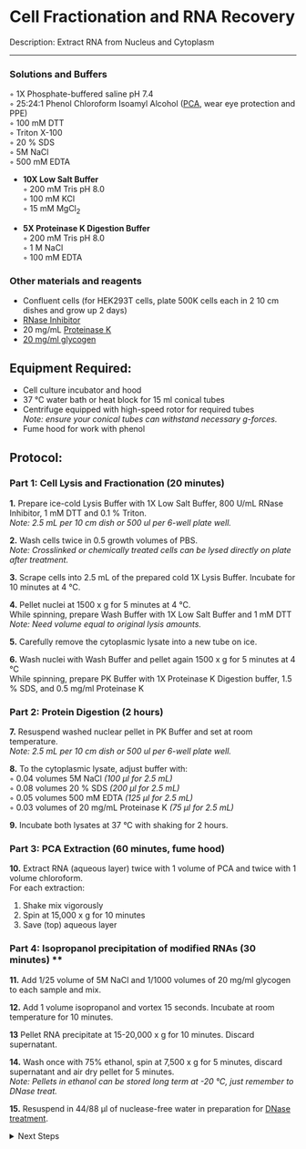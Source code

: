 Cell Fractionation and RNA Recovery
================================================================================
Description: Extract RNA from Nucleus and Cytoplasm

--------------------------------------------------------------------------------
  ### Solutions and Buffers ###
  
  ◦ 1X Phosphate-buffered saline pH 7.4  
  ◦ 25:24:1 Phenol Chloroform Isoamyl Alcohol ([PCA](https://www.thermofisher.com/order/catalog/product/15593031#/15593031), wear eye protection and PPE)   
  ◦ 100 mM DTT  
  ◦ Triton X-100  
  ◦ 20 % SDS  
  ◦ 5M NaCl  
  ◦ 500 mM EDTA  
   
  * **10X Low Salt Buffer**   
    ◦ 200 mM Tris pH 8.0  
    ◦ 100 mM KCl  
    ◦ 15 mM MgCl<sub>2</sub>      
  
  * **5X Proteinase K Digestion Buffer**  
    ◦ 200 mM Tris pH 8.0  
    ◦ 1 M NaCl    
    ◦ 100 mM EDTA   
  
 ### Other materials and reagents ### 
  * Confluent cells (for HEK293T cells, plate 500K cells each in 2 10 cm dishes and grow up 2 days)
  * [RNase Inhibitor](https://www.promega.com/products/rna-analysis/rnase-inhibitor-rna-protection/rnasin-ribonuclease-inhibitor/?catNum=N2515#overview)
  * 20 mg/mL [Proteinase K](https://www.thermofisher.com/order/catalog/product/EO0491#/EO0491)
  * [20 mg/ml glycogen](https://www.thermofisher.com/order/catalog/product/R0561#/R0561)
  
     
Equipment Required:
--------------------------------------------------------------------------------
  * Cell culture incubator and hood
  * 37 °C water bath or heat block for 15 ml conical tubes
  * Centrifuge equipped with high-speed rotor for required tubes
  <br/>_Note: ensure your conical tubes can withstand necessary g-forces._
  * Fume hood for work with phenol

Protocol:
--------------------------------------------------------------------------------
### Part 1: Cell Lysis and Fractionation (20 minutes) ###

**1.** Prepare ice-cold Lysis Buffer with 1X Low Salt Buffer, 800 U/mL RNase Inhibitor, 1 mM DTT and 0.1 % Triton.<br/>
_Note: 2.5 mL per 10 cm dish or 500 ul per 6-well plate well._

**2.** Wash cells twice in 0.5 growth volumes of PBS. <br/>
_Note: Crosslinked or chemically treated cells can be lysed directly on plate after treatment._

**3.** Scrape cells into 2.5 mL of the prepared cold 1X Lysis Buffer. Incubate for 10 minutes at 4 °C.
    
**4.** Pellet nuclei at 1500 x g for 5 minutes at 4 °C. <br/>
While spinning, prepare Wash Buffer with 1X Low Salt Buffer and 1 mM DTT<br/>
_Note: Need volume equal to original lysis amounts._

**5.** Carefully remove the cytoplasmic lysate into a new tube on ice. <br/>

**6.** Wash nuclei with Wash Buffer and pellet again 1500 x g for 5 minutes at 4 °C<br/>
While spinning, prepare PK Buffer with 1X Proteinase K Digestion buffer, 1.5 % SDS, and 0.5 mg/ml Proteinase K

### Part 2: Protein Digestion (2 hours) ###

**7.** Resuspend washed nuclear pellet in PK Buffer and set at room temperature.<br/>
_Note: 2.5 mL per 10 cm dish or 500 ul per 6-well plate well._

**8.** To the cytoplasmic lysate, adjust buffer with:  
  ◦ 0.04 volumes 5M NaCl _(100 µl for 2.5 mL)_  
  ◦ 0.08 volumes 20 % SDS _(200 µl for 2.5 mL)_  
  ◦ 0.05 volumes 500 mM EDTA _(125 µl for 2.5 mL)_  
  ◦ 0.03 volumes of 20 mg/mL Proteinase K _(75 µl for 2.5 mL)_

**9.** Incubate both lysates at 37 °C with shaking for 2 hours.

### Part 3: PCA Extraction (60 minutes, fume hood) ###

**10.** Extract RNA (aqueous layer) twice with 1 volume of PCA and twice with 1 volume chloroform.  
  For each extraction:
  1.  Shake mix vigorously
  2.  Spin at 15,000 x g for 10 minutes
  3.  Save (top) aqueous layer

### Part 4: Isopropanol precipitation of modified RNAs (30 minutes) **

**11.** Add 1/25 volume of 5M NaCl and 1/1000 volumes of 20 mg/ml glycogen to each sample and mix.

**12.** Add 1 volume isopropanol and vortex 15 seconds. Incubate at room temperature for 10 minutes.

**13** Pellet RNA precipitate at 15-20,000 x g for 10 minutes. Discard supernatant.

**14.** Wash once with 75% ethanol, spin at 7,500 x g for 5 minutes, discard supernatant and air dry pellet for 5 minutes.
<br/>_Note: Pellets in ethanol can be stored long term at -20 °C, just remember to DNase treat._

**15.** Resuspend in 44/88 µl of nuclease-free water in preparation for [DNase treatment](../General/TURBO-DNase.md).<br/>

<!-- The text below creates dropdown lists for links to next steps or hyperlinks -->

<details>
  <summary>Next Steps</summary>

</p> <a href="../General/TURBO-DNase.md">
DNase treatment</a>

</p> <a href="../Mutational-Profiling/MaP-RT-SSII.md">
MaP with Marathon RT</a>

</p> <a href="../NGS/Second-Strand-Synthesis.md">
Second-Strand Synthesis</a>

</p> <a href="../NGS/Two-Step-PCR-Library.md">
2-step PCR library generation </a>

</details>
